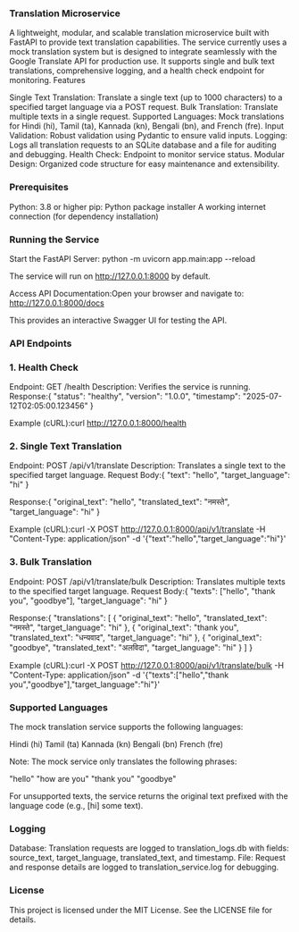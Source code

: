 ### Translation Microservice
A lightweight, modular, and scalable translation microservice built with FastAPI to provide text translation capabilities. The service currently uses a mock translation system but is designed to integrate seamlessly with the Google Translate API for production use. It supports single and bulk text translations, comprehensive logging, and a health check endpoint for monitoring.
Features

Single Text Translation: Translate a single text (up to 1000 characters) to a specified target language via a POST request.
Bulk Translation: Translate multiple texts in a single request.
Supported Languages: Mock translations for Hindi (hi), Tamil (ta), Kannada (kn), Bengali (bn), and French (fre).
Input Validation: Robust validation using Pydantic to ensure valid inputs.
Logging: Logs all translation requests to an SQLite database and a file for auditing and debugging.
Health Check: Endpoint to monitor service status.
Modular Design: Organized code structure for easy maintenance and extensibility.

### Prerequisites

Python: 3.8 or higher
pip: Python package installer
A working internet connection (for dependency installation)

### Running the Service

Start the FastAPI Server:
python -m uvicorn app.main:app --reload

The service will run on http://127.0.0.1:8000 by default.

Access API Documentation:Open your browser and navigate to:
http://127.0.0.1:8000/docs

This provides an interactive Swagger UI for testing the API.


### API Endpoints
### 1. Health Check

Endpoint: GET /health
Description: Verifies the service is running.
Response:{
  "status": "healthy",
  "version": "1.0.0",
  "timestamp": "2025-07-12T02:05:00.123456"
}


Example (cURL):curl http://127.0.0.1:8000/health



### 2. Single Text Translation

Endpoint: POST /api/v1/translate
Description: Translates a single text to the specified target language.
Request Body:{
  "text": "hello",
  "target_language": "hi"
}


Response:{
  "original_text": "hello",
  "translated_text": "नमस्ते",
  "target_language": "hi"
}


Example (cURL):curl -X POST http://127.0.0.1:8000/api/v1/translate -H "Content-Type: application/json" -d '{"text":"hello","target_language":"hi"}'



### 3. Bulk Translation

Endpoint: POST /api/v1/translate/bulk
Description: Translates multiple texts to the specified target language.
Request Body:{
  "texts": ["hello", "thank you", "goodbye"],
  "target_language": "hi"
}


Response:{
  "translations": [
    {
      "original_text": "hello",
      "translated_text": "नमस्ते",
      "target_language": "hi"
    },
    {
      "original_text": "thank you",
      "translated_text": "धन्यवाद",
      "target_language": "hi"
    },
    {
      "original_text": "goodbye",
      "translated_text": "अलविदा",
      "target_language": "hi"
    }
  ]
}


Example (cURL):curl -X POST http://127.0.0.1:8000/api/v1/translate/bulk -H "Content-Type: application/json" -d '{"texts":["hello","thank you","goodbye"],"target_language":"hi"}'



### Supported Languages
The mock translation service supports the following languages:

Hindi (hi)
Tamil (ta)
Kannada (kn)
Bengali (bn)
French (fre)

Note: The mock service only translates the following phrases:

"hello"
"how are you"
"thank you"
"goodbye"

For unsupported texts, the service returns the original text prefixed with the language code (e.g., [hi] some text).


### Logging

Database: Translation requests are logged to translation_logs.db with fields: source_text, target_language, translated_text, and timestamp.
File: Request and response details are logged to translation_service.log for debugging.

### License
This project is licensed under the MIT License. See the LICENSE file for details.
